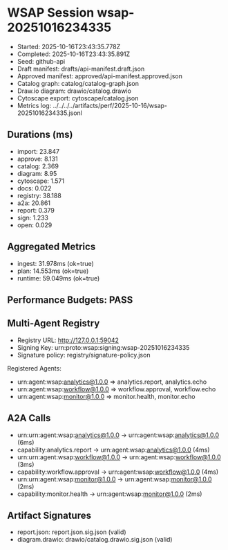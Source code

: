 # WSAP Session wsap-20251016234335

- Started: 2025-10-16T23:43:35.778Z
- Completed: 2025-10-16T23:43:35.891Z
- Seed: github-api
- Draft manifest: drafts/api-manifest.draft.json
- Approved manifest: approved/api-manifest.approved.json
- Catalog graph: catalog/catalog-graph.json
- Draw.io diagram: drawio/catalog.drawio
- Cytoscape export: cytoscape/catalog.json
- Metrics log: ../../../../artifacts/perf/2025-10-16/wsap-20251016234335.jsonl

## Durations (ms)

- import: 23.847
- approve: 8.131
- catalog: 2.369
- diagram: 8.95
- cytoscape: 1.571
- docs: 0.022
- registry: 38.188
- a2a: 20.861
- report: 0.379
- sign: 1.233
- open: 0.029

## Aggregated Metrics
- ingest: 31.978ms (ok=true)
- plan: 14.553ms (ok=true)
- runtime: 59.049ms (ok=true)

## Performance Budgets: PASS

## Multi-Agent Registry

- Registry URL: http://127.0.0.1:59042
- Signing Key: urn:proto:wsap:signing:wsap-20251016234335
- Signature policy: registry/signature-policy.json

Registered Agents:
- urn:agent:wsap:analytics@1.0.0 ⇒ analytics.report, analytics.echo
- urn:agent:wsap:workflow@1.0.0 ⇒ workflow.approval, workflow.echo
- urn:agent:wsap:monitor@1.0.0 ⇒ monitor.health, monitor.echo

## A2A Calls

- urn:urn:agent:wsap:analytics@1.0.0 → urn:agent:wsap:analytics@1.0.0 (6ms)
- capability:analytics.report → urn:agent:wsap:analytics@1.0.0 (4ms)
- urn:urn:agent:wsap:workflow@1.0.0 → urn:agent:wsap:workflow@1.0.0 (3ms)
- capability:workflow.approval → urn:agent:wsap:workflow@1.0.0 (4ms)
- urn:urn:agent:wsap:monitor@1.0.0 → urn:agent:wsap:monitor@1.0.0 (2ms)
- capability:monitor.health → urn:agent:wsap:monitor@1.0.0 (2ms)

## Artifact Signatures

- report.json: report.json.sig.json (valid)
- diagram.drawio: drawio/catalog.drawio.sig.json (valid)
